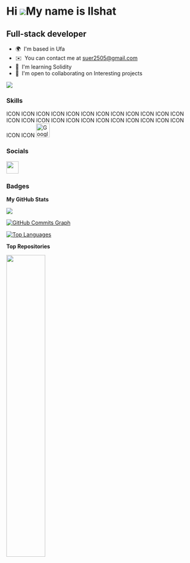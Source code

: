 Hi ![](https://user-images.githubusercontent.com/18350557/176309783-0785949b-9127-417c-8b55-ab5a4333674e.gif)My name is Ilshat
==============================================================================================================================

Full-stack developer
--------------------

* 🌍  I'm based in Ufa
* ✉️  You can contact me at [suer2505@gmail.com](mailto:suer2505@gmail.com)
* 🧠  I'm learning Solidity
* 🤝  I'm open to collaborating on Interesting projects

<a href="https://www.github.com/suer-tech" target="_blank" rel="noreferrer"><img
src="https://img.shields.io/github/followers/suer-tech?logo=github&style=for-the-badge&color=a855f7&labelColor=0f172a" /></a>

### Skills


<p align="left">
ICON ICON ICON ICON ICON ICON ICON ICON ICON ICON ICON ICON ICON ICON ICON ICON ICON ICON ICON ICON ICON ICON ICON ICON ICON ICON
<a href="https://cloud.google.com/" target="_blank" rel="noreferrer"><img src="https://raw.githubusercontent.com/danielcranney/readme-generator/main/public/icons/skills/googlecloud-colored.svg" width="36" height="36" alt="Google Cloud" /></a>
</p>


### Socials

<p align="left"> <a href="https://www.github.com/suer-tech" target="_blank" rel="noreferrer"> <picture> <source media="(prefers-color-scheme: dark)" srcset="https://raw.githubusercontent.com/danielcranney/readme-generator/main/public/icons/socials/github-dark.svg" /> <source media="(prefers-color-scheme: light)" srcset="https://raw.githubusercontent.com/danielcranney/readme-generator/main/public/icons/socials/github.svg" /> <img src="https://raw.githubusercontent.com/danielcranney/readme-generator/main/public/icons/socials/github.svg" width="32" height="32" /> </picture> </a></p>

### Badges

<b>My GitHub Stats</b>

<a href="http://www.github.com/suer-tech"><img src="https://github-readme-streak-stats.herokuapp.com/?user=suer-tech&stroke=ffffff&background=0f172a&ring=a855f7&fire=a855f7&currStreakNum=ffffff&currStreakLabel=a855f7&sideNums=ffffff&sideLabels=ffffff&dates=ffffff&hide_border=true" /></a>

<a href="http://www.github.com/suer-tech"><img src="https://github-readme-activity-graph.cyclic.app/graph?username=suer-tech&bg_color=0f172a&color=ffffff&line=a855f7&point=ffffff&area_color=0f172a&area=true&hide_border=true&custom_title=GitHub%20Commits%20Graph" alt="GitHub Commits Graph" /></a>

<a href="https://github.com/suer-tech" align="left"><img src="https://github-readme-stats.vercel.app/api/top-langs/?username=suer-tech&langs_count=10&title_color=a855f7&text_color=ffffff&icon_color=a855f7&bg_color=0f172a&hide_border=true&locale=en&custom_title=Top%20%Languages" alt="Top Languages" /></a>

<b>Top Repositories</b>

<div width="100%" align="center"><a href="https://github.com/suer-tech/cryptocurrency-trading-bot-on-Django" align="left"><img align="left" width="45%" src="https://github-readme-stats.vercel.app/api/pin/?username=suer-tech&repo=cryptocurrency-trading-bot-on-Django&title_color=a855f7&text_color=ffffff&icon_color=a855f7&bg_color=0f172a&hide_border=true&locale=en" /></a></div><br /><br /><br /><br /><br /><br /><br />
